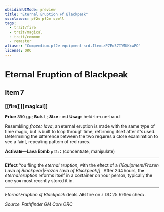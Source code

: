 ```yaml
---
obsidianUIMode: preview
title: "Eternal Eruption of Blackpeak"
cssclasses: pf2e,pf2e-spell
tags:
  - trait/fire
  - trait/magical
  - trait/common
  - remaster
aliases: "Compendium.pf2e.equipment-srd.Item.zP7Eo57IYMUKxwPO"
license: ORC
---
```

# Eternal Eruption of Blackpeak
## Item 7
### [[fire]][[magical]]


**Price** 360 gp; 
**Bulk** L; **Size** med
**Usage** held-in-one-hand

Resembling _frozen lava_, an eternal eruption is made with the same type of time magic, but is built to loop through time, reforming itself after it's used. Determining the difference between the two requires a close examination to see a faint, repeating pattern of red runes.

**Activate—Lava Bomb** `pf2:2` (concentrate, manipulate)

* * *

**Effect** You fling the _eternal eruption_, with the effect of a _[[Equipment/Frozen Lava of Blackpeak|Frozen Lava of Blackpeak]]_ . After 2d4 hours, the _eternal eruption_ reforms itself in a container on your person, typically the one you most recently stored it in.

* * *

_Eternal Eruption of Blackpeak_ deals 7d6 fire on a DC 25 Reflex check.

*Source: Pathfinder GM Core*
*ORC*